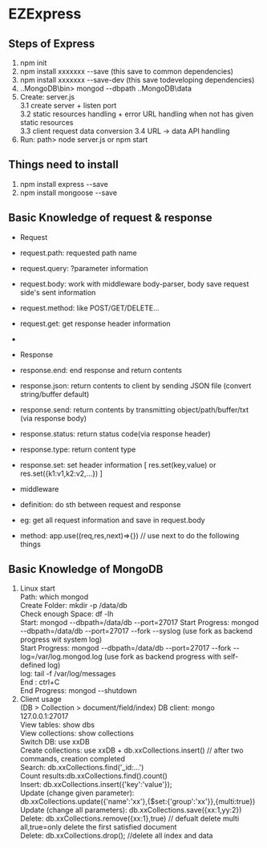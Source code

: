 # EZExpress

## Steps of Express

1. npm init
2. npm install xxxxxxx --save (this save to common dependencies)
3. npm install xxxxxxx --save-dev (this save todeveloping dependencies)
4. ..MongoDB\bin> mongod --dbpath ..MongoDB\data
5. Create: server.js  
   3.1 create server + listen port  
   3.2 static resources handling + error URL handling when not has given static resources  
   3.3 client request data conversion
   3.4 URL -> data API handling
6. Run: path> node server.js or npm start

## Things need to install

1. npm install express --save
2. npm install mongoose --save

## Basic Knowledge of request & response

- Request
- request.path: requested path name
- request.query: ?parameter information
- request.body: work with middleware body-parser, body save request side's sent information
- request.method: like POST/GET/DELETE...
- request.get: get response header information
-
- Response
- response.end: end response and return contents
- response.json: return contents to client by sending JSON file (convert string/buffer default)
- response.send: return contents by transmitting object/path/buffer/txt (via response body)
- response.status: return status code(via response header)
- response.type: return content type
- response.set: set header information [ res.set(key,value) or res.set({k1:v1,k2:v2,...}) ]

- middleware
- definition: do sth between request and response
- eg: get all request information and save in request.body
- method: app.use((req,res,next)=>{}) // use next to do the following things

## Basic Knowledge of MongoDB

1. Linux start  
   Path: which mongod  
   Create Folder: mkdir -p /data/db  
   Check enough Space: df -lh  
   Start: mongod --dbpath=/data/db --port=27017
   Start Progress: mongod --dbpath=/data/db --port=27017 --fork --syslog (use fork as backend progress wit system log)  
   Start Progress: mongod --dbpath=/data/db --port=27017 --fork --log=/var/log.mongod.log (use fork as backend progress with self-defined log)  
   log: tail -f /var/log/messages  
   End : ctrl+C  
   End Progress: mongod --shutdown
2. Client usage  
   (DB > Collection > document/field/index)
   DB client: mongo 127.0.0.1:27017  
   View tables: show dbs  
   View collections: show collections  
   Switch DB: use xxDB  
   Create collections: use xxDB + db.xxCollections.insert() // after two commands, creation completed  
   Search: db.xxCollections.find('\_id:...')  
   Count results:db.xxCollections.find().count()  
   Insert: db.xxCollections.insert({'key':'value'});  
   Update (change given parameter): db.xxCollections.update({'name':'xx'},{\$set:{'group':'xx'}},{multi:true})  
   Update (change all parameters): db.xxCollections.save({xx:1,yy:2})  
   Delete: db.xxCollections.remove({xx:1},true) // defualt delete multi all,true=only delete the first satisfied document  
   Delete: db.xxCollections.drop(); //delete all index and data
